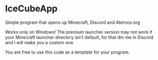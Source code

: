 # IceCubeApp
Simple program that opens up Minecraft, Discord and Aternos.org

Works only on Windows!
The premium launcher version may not work if your Minecraft launcher directory isn't default, for that dm me in Discord and I will make you a custom one.

You are free to use this code as a template for your program.
